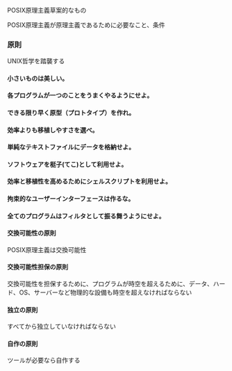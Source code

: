 POSIX原理主義草案的なもの

POSIX原理主義が原理主義であるために必要なこと、条件 


### 原則  
UNIX哲学を踏襲する

#### 小さいものは美しい。

#### 各プログラムが一つのことをうまくやるようにせよ。

#### できる限り早く原型（プロトタイプ）を作れ。

#### 効率よりも移植しやすさを選べ。

#### 単純なテキストファイルにデータを格納せよ。

#### ソフトウェアを梃子(てこ)として利用せよ。

#### 効率と移植性を高めるためにシェルスクリプトを利用せよ。

#### 拘束的なユーザーインターフェースは作るな。

#### 全てのプログラムはフィルタとして振る舞うようにせよ。

#### 交換可能性の原則  
POSIX原理主義は交換可能性

#### 交換可能性担保の原則  
交換可能性を担保するために、プログラムが時空を超えるために、データ、ハード、OS、サーバーなど物理的な設備も時空を超えなければならない

#### 独立の原則  
すべてから独立していなければならない

#### 自作の原則  
ツールが必要なら自作する

